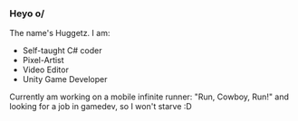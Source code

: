 ### Heyo o/

The name's Huggetz. I am:
- Self-taught C# coder
- Pixel-Artist
- Video Editor
- Unity Game Developer

Currently am working on a mobile infinite runner: "Run, Cowboy, Run!" and looking for a job in gamedev, so I won't starve :D
